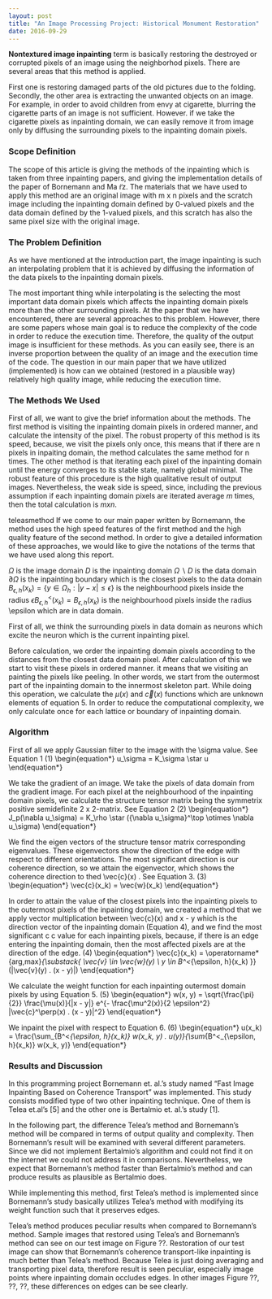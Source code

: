 ```yaml
---
layout: post
title: "An Image Processing Project: Historical Monument Restoration"
date: 2016-09-29
---
```


**Nontextured image inpainting** term is basically restoring the destroyed or corrupted pixels of an image using the neighborhod pixels. There are several areas that this method is applied.

First one is restoring damaged parts of the old pictures due to the folding. Secondly, the other area is extracting the unwanted objects on an image. For example, in order to avoid children from envy at cigarette, blurring the cigarette parts of an image is not sufficient. However. if we take the cigarette pixels as inpainting domain, we can easily remove it from image only by diffusing the surrounding pixels to the inpainting domain pixels.

### Scope Definition
The scope of this article is giving the methods of the inpainting which is taken from three inpainting papers, and giving the implementation details of the paper of Bornemann and Ma ̈rz. The materials that we have used to apply this method are an original image with m x n pixels and the scratch image including the inpainting domain defined by 0-valued pixels and the data domain defined by the 1-valued pixels, and this scratch has also the same pixel size with the original image.

### The Problem Definition
As we have mentioned at the introduction part, the image inpainting is such an interpolating problem that it is achieved by diffusing the information of the data pixels to the inpainting domain pixels.

The most important thing while interpolating is the selecting the most important data domain pixels which affects the inpainting domain pixels more than the other surrounding pixels. At the paper that we have encountered, there are several approaches to this problem. However, there are some papers whose main goal is to reduce the complexity of the code in order to reduce the execution time. Therefore, the quality of the output image is insufficient for these methods. As you can easily see, there is an inverse proportion between the quality of an image and the execution time of the code. The question in our main paper that we have utilized (implemented) is how can we obtained (restored in a plausible way) relatively high quality image, while reducing the execution time.

### The Methods We Used
First of all, we want to give the brief information about the methods. The first method is visiting the inpainting domain pixels in ordered manner, and calculate the intensity of the pixel. The robust property of this method is its speed, because, we visit the pixels only once, this means that if there are n pixels in inpaiting domain, the method calculates the same method for n times. The other method is that iterating each pixel of the inpainting domain until the energy converges to its stable state, namely global minimal. The robust feature of this procedure is the high qualitative result of output images. Nevertheless, the weak side is speed, since, including the previous assumption if each inpainting domain pixels are iterated average $m$ times, then the total calculation is $m x n$.

teleasmethod If we come to our main paper written by Bornemann, the method uses the high speed features of the first method and the high quality feature of the second method. In order to give a detailed information of these approaches, we would like to give the notations of the terms that we have used along this report.

$\Omega$ is the image domain
$D$ is the inpainting domain
$\Omega \backslash D$ is the data domain
$\partial \Omega$ is the inpainting boundary which is the closest pixels to the data domain
$B_{\epsilon, h}(x_k) = \{y \in \Omega_h : |y - x| \leq \epsilon\}$ is the neighbourhood pixels inside the radius 
$\epsilon B^ <_{\epsilon, h}(x_k) = B_{\epsilon, h}(x_k)$ is the neighbourhood pixels inside the radius \epsilon which are in data domain.

First of all, we think the surrounding pixels in data domain as neurons which excite the neuron which is the current inpainting pixel.

Before calculation, we order the inpainting domain pixels according to the distances from the closest data domain pixel. After calculation of this we start to visit these pixels in ordered manner. it means that we visiting an painting the pixels like peeling. In other words, we start from the outermost part of the inpainting domain to the innermost skeleton part. While doing this operation, we calculate the $\mu(x)$ and $\vec{c}(x)$ functions which are unknown elements of equation 5. In order to reduce the computational complexity, we only calculate once for each lattice or boundary of inpainting domain.

### Algorithm

First of all we apply Gaussian filter to the image with the \sigma value. See Equation 1
(1)   \begin{equation*}  u_\sigma = K_\sigma \star u \end{equation*}

We take the gradient of an image.
We take the pixels of data domain from the gradient image.
For each pixel at the neighbourhood of the inpainting domain pixels, we calculate the structure tensor matrix being the symmetrix positive semidefinite 2 x 2-matrix.  See Equation 2 
(2)   \begin{equation*}  J_p(\nabla u_\sigma) = K_\rho \star ({\nabla u_\sigma}^\top \otimes \nabla u_\sigma) \end{equation*}

We find the eigen vectors of the structure tensor matrix corresponding eigenvalues. These eigenvectors show the direction of the edge with respect to different orientations.
The most significant direction is our coherence direction, so we attain the eigenvector, which shows the coherence direction to thed \vec{c}(x) . See Equation  3. 
(3)   \begin{equation*}  \vec{c}(x_k) = \vec{w}(x_k) \end{equation*}

In order to attain the value of the closest pixels into the inpainting pixels to the outermost pixels of the inpainting domain, we created a method that we apply vector multiplication between \vec{c}(x) and x - y which is the direction vector of the inpainting domain (Equation 4), and we find the most significant c c value for each inpainting pixels, because, if there is an edge entering the inpainting domain, then the most affected pixels are at the direction of the edge. 
(4)   \begin{equation*}  \vec{c}(x_k) = \operatorname*{arg\,max}_{\substack{ \vec{v} \in \vec{w}(y) \\ y \in B^<_{\epsilon, h}(x_k) }} (|\vec{v}(y) . (x - y)|) \end{equation*}

We calculate the weight function for each inpainting outermost domain pixels by using Equation 5. 
(5)   \begin{equation*}  w(x, y) = \sqrt{\frac{\pi}{2}} \frac{\mu(x)}{|x - y|} e^{- \frac{\mu^2(x)}{2 \epsilon^2} |\vec{c}^\perp(x) . (x - y)|^2} \end{equation*}

We inpaint the pixel with respect to Equation 6. 
(6)   \begin{equation*} u(x_k) = \frac{\sum_{B^<_{\epsilon, h}(x_k)} w(x_k, y) . u(y)}{\sum_{B^<_{\epsilon, h}(x_k)} w(x_k, y)} \end{equation*}

### Results and Discussion
In this programming project Bornemann et. al.’s study named “Fast Image Inpainting Based on Coherence Transport” was implemented. This study consists modified type of two other inpainting technique. One of them is Telea et.al’s [5] and the other one is Bertalmio et. al.’s study [1].

In the following part, the difference Telea’s method and Bornemann’s method will be compared in terms of output quality and complexity. Then Bornemann’s result will be examined with several different parameters. Since we did not implement Bertalmio’s algorithm and could not find it on the internet we could not address it in comparisons. Nevertheless, we expect that Bornemann’s method faster than Bertalmio’s method and can produce results as plausible as Bertalmio does.

While implementing this method, first Telea’s method is implemented since Bornemann’s study basically utilizes Telea’s method with modifying its weight function such that it preserves edges.

Telea’s method produces peculiar results when compared to Bornemann’s method. Sample images that restored using Telea’s and Bornemann’s method can see on our test image on Figure ??. Restoration of our test image can show that Bornemann’s coherence transport-like inpainting is much better than Telea’s method. Because Telea is just doing averaging and transporting pixel data, therefore result is seen peculiar, especially image points where inpainting domain occludes edges. In other images Figure ??, ??, ??, these differences on edges can be see clearly.

